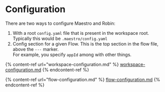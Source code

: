 # Configuration

There are two ways to configure Maestro and Robin:

1. With a root `config.yaml` file that is present in the workspace root. Typically this would be `.maestro/config.yaml`
2. Config section for a given Flow. This is the top section in the flow file, above the `---` marker.\
   For example, you specify `appId` among with other things.

{% content-ref url="workspace-configuration.md" %}
[workspace-configuration.md](workspace-configuration.md)
{% endcontent-ref %}

{% content-ref url="flow-configuration.md" %}
[flow-configuration.md](flow-configuration.md)
{% endcontent-ref %}
